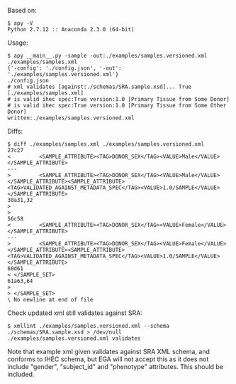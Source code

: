 Based on:

    $ apy -V
    Python 2.7.12 :: Anaconda 2.3.0 (64-bit)

Usage:

    $ apy __main__.py -sample -out:./examples/samples.versioned.xml ./examples/samples.xml
    {'-config': './config.json', '-out': './examples/samples.versioned.xml'}
    ./config.json
    # xml validates [against:./schemas/SRA.sample.xsd]... True [./examples/samples.xml]
    # is valid ihec spec:True version:1.0 [Primary Tissue from Some Donor]
    # is valid ihec spec:True version:1.0 [Primary Tissue from Some Other Donor]
    written:./examples/samples.versioned.xml

    
Diffs:

    $ diff ./examples/samples.xml ./examples/samples.versioned.xml
    27c27
    <         <SAMPLE_ATTRIBUTE><TAG>DONOR_SEX</TAG><VALUE>Male</VALUE></SAMPLE_ATTRIBUTE>
    ---
    >         <SAMPLE_ATTRIBUTE><TAG>DONOR_SEX</TAG><VALUE>Male</VALUE></SAMPLE_ATTRIBUTE><SAMPLE_ATTRIBUTE><TAG>VALIDATED_AGAINST_METADATA_SPEC</TAG><VALUE>1.0/SAMPLE</VALUE></SAMPLE_ATTRIBUTE>
    30a31,32
    >
    >
    56c58
    <         <SAMPLE_ATTRIBUTE><TAG>DONOR_SEX</TAG><VALUE>Female</VALUE></SAMPLE_ATTRIBUTE>
    ---
    >         <SAMPLE_ATTRIBUTE><TAG>DONOR_SEX</TAG><VALUE>Female</VALUE></SAMPLE_ATTRIBUTE><SAMPLE_ATTRIBUTE><TAG>VALIDATED_AGAINST_METADATA_SPEC</TAG><VALUE>1.0/SAMPLE</VALUE></SAMPLE_ATTRIBUTE>
    60d61
    < </SAMPLE_SET>
    61a63,64
    >
    > </SAMPLE_SET>
    \ No newline at end of file

    
Check updated xml still validates against SRA:
    
    $ xmllint ./examples/samples.versioned.xml --schema ./schemas/SRA.sample.xsd > /dev/null
    ./examples/samples.versioned.xml validates



Note that example xml given validates against SRA XML schema, and conforms to IHEC schema, but EGA will not accept this as it does not include "gender", "subject_id" and "phenotype" attributes. This should be included. 
